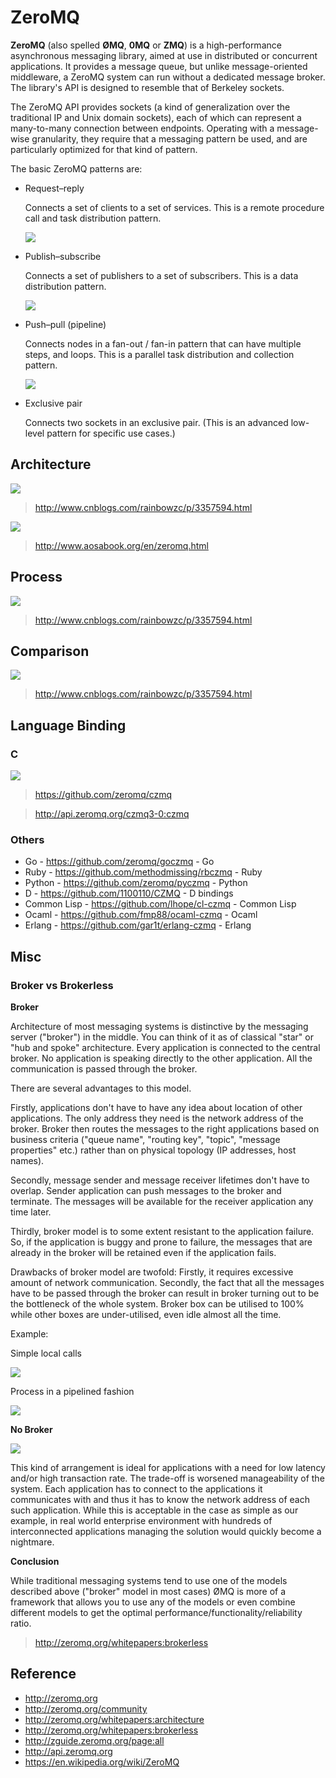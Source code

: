 # ZeroMQ

**ZeroMQ** (also spelled **ØMQ**, **0MQ** or **ZMQ**) is a high-performance asynchronous messaging library, aimed at use in distributed or concurrent applications. It provides a message queue, but unlike message-oriented middleware, a ZeroMQ system can run without a dedicated message broker. The library's API is designed to resemble that of Berkeley sockets.

The ZeroMQ API provides sockets (a kind of generalization over the traditional IP and Unix domain sockets), each of which can represent a many-to-many connection between endpoints. Operating with a message-wise granularity, they require that a messaging pattern be used, and are particularly optimized for that kind of pattern.

The basic ZeroMQ patterns are:

- Request–reply

  Connects a set of clients to a set of services. This is a remote procedure call and task distribution pattern.

  ![](https://github.com/imatix/zguide/raw/master/images/fig2.png)

- Publish–subscribe

  Connects a set of publishers to a set of subscribers. This is a data distribution pattern.

  ![](https://github.com/imatix/zguide/raw/master/images/fig4.png)

- Push–pull (pipeline)

  Connects nodes in a fan-out / fan-in pattern that can have multiple steps, and loops. This is a parallel task distribution and collection pattern.

  ![](https://github.com/imatix/zguide/raw/master/images/fig5.png)

- Exclusive pair

  Connects two sockets in an exclusive pair. (This is an advanced low-level pattern for specific use cases.)

## Architecture

![](images/zmq-arch.png)

> http://www.cnblogs.com/rainbowzc/p/3357594.html

![](http://www.aosabook.org/images/zeromq/aosa9.png)

> http://www.aosabook.org/en/zeromq.html

## Process

![](images/zmq-process.png)

> http://www.cnblogs.com/rainbowzc/p/3357594.html

## Comparison

![](images/zmq-comp.png)

> http://www.cnblogs.com/rainbowzc/p/3357594.html

## Language Binding

### C

![](https://github.com/zeromq/czmq/raw/master/images/README_1.png)

> https://github.com/zeromq/czmq

> http://api.zeromq.org/czmq3-0:czmq

### Others

- Go - https://github.com/zeromq/goczmq - Go
- Ruby - https://github.com/methodmissing/rbczmq - Ruby
- Python - https://github.com/zeromq/pyczmq - Python
- D - https://github.com/1100110/CZMQ - D bindings
- Common Lisp - https://github.com/lhope/cl-czmq - Common Lisp
- Ocaml - https://github.com/fmp88/ocaml-czmq - Ocaml
- Erlang - https://github.com/gar1t/erlang-czmq - Erlang

## Misc

### Broker vs Brokerless

**Broker**

Architecture of most messaging systems is distinctive by the messaging server ("broker") in the middle. You can think of it as of classical "star" or "hub and spoke" architecture. Every application is connected to the central broker. No application is speaking directly to the other application. All the communication is passed through the broker.

There are several advantages to this model.

Firstly, applications don't have to have any idea about location of other applications. The only address they need is the network address of the broker. Broker then routes the messages to the right applications based on business criteria ("queue name", "routing key", "topic", "message properties" etc.) rather than on physical topology (IP addresses, host names).

Secondly, message sender and message receiver lifetimes don't have to overlap. Sender application can push messages to the broker and terminate. The messages will be available for the receiver application any time later.

Thirdly, broker model is to some extent resistant to the application failure. So, if the application is buggy and prone to failure, the messages that are already in the broker will be retained even if the application fails.

Drawbacks of broker model are twofold: Firstly, it requires excessive amount of network communication. Secondly, the fact that all the messages have to be passed through the broker can result in broker turning out to be the bottleneck of the whole system. Broker box can be utilised to 100% while other boxes are under-utilised, even idle almost all the time.

Example:

Simple local calls

![](http://zeromq.wdfiles.com/local--files/whitepapers:brokerless/broker1.png)

Process in a pipelined fashion

![](http://zeromq.wdfiles.com/local--files/whitepapers:brokerless/broker2.png)

**No Broker**

![](http://zeromq.wdfiles.com/local--files/whitepapers:brokerless/broker3.png)

This kind of arrangement is ideal for applications with a need for low latency and/or high transaction rate. The trade-off is worsened manageability of the system. Each application has to connect to the applications it communicates with and thus it has to know the network address of each such application. While this is acceptable in the case as simple as our example, in real world enterprise environment with hundreds of interconnected applications managing the solution would quickly become a nightmare.

**Conclusion**

While traditional messaging systems tend to use one of the models described above ("broker" model in most cases) ØMQ is more of a framework that allows you to use any of the models or even combine different models to get the optimal performance/functionality/reliability ratio.

> http://zeromq.org/whitepapers:brokerless

## Reference

- http://zeromq.org
- http://zeromq.org/community
- http://zeromq.org/whitepapers:architecture
- http://zeromq.org/whitepapers:brokerless
- http://zguide.zeromq.org/page:all
- http://api.zeromq.org
- https://en.wikipedia.org/wiki/ZeroMQ
